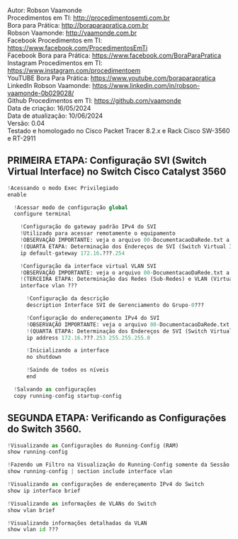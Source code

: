 Autor: Robson Vaamonde<br>
Procedimentos em TI: http://procedimentosemti.com.br<br>
Bora para Prática: http://boraparapratica.com.br<br>
Robson Vaamonde: http://vaamonde.com.br<br>
Facebook Procedimentos em TI: https://www.facebook.com/ProcedimentosEmTi<br>
Facebook Bora para Prática: https://www.facebook.com/BoraParaPratica<br>
Instagram Procedimentos em TI: https://www.instagram.com/procedimentoem<br>
YouTUBE Bora Para Prática: https://www.youtube.com/boraparapratica<br>
LinkedIn Robson Vaamonde: https://www.linkedin.com/in/robson-vaamonde-0b029028/<br>
Github Procedimentos em TI: https://github.com/vaamonde<br>
Data de criação: 16/05/2024<br>
Data de atualização: 10/06/2024<br>
Versão: 0.04<br>
Testado e homologado no Cisco Packet Tracer 8.2.x e Rack Cisco SW-3560 e RT-2911

## PRIMEIRA ETAPA: Configuração SVI (Switch Virtual Interface) no Switch Cisco Catalyst 3560 

```python
!Acessando o modo Exec Privilegiado
enable

  !Acessar modo de configuração global
  configure terminal

    !Configuração do gateway padrão IPv4 do SVI
    !Utilizado para acessar remotamente o equipamento
    !OBSERVAÇÃO IMPORTANTE: veja o arquivo 00-DocumentacaoDaRede.txt a partir da linha: 129 
    !(QUARTA ETAPA: Determinação dos Endereços de SVI (Switch Virtual Interface) e Gateway de cada Grupo)
    ip default-gateway 172.16.???.254

    !Configuração da interface virtual VLAN SVI
    !OBSERVAÇÃO IMPORTANTE: veja o arquivo 00-DocumentacaoDaRede.txt a partir da linha: 77
    !(TERCEIRA ETAPA: Determinação das Redes (Sub-Redes) e VLAN (Virtual-LAN) de Cada Grupo)
    interface vlan ???

      !Configuração da descrição
      description Interface SVI de Gerenciamento do Grupo-0???

      !Configuração do endereçamento IPv4 do SVI
      !OBSERVAÇÃO IMPORTANTE: veja o arquivo 00-DocumentacaoDaRede.txt a partir da linha: 129
      !(QUARTA ETAPA: Determinação dos Endereços de SVI (Switch Virtual Interface) e Gateway de cada Grupo)
      ip address 172.16.???.253 255.255.255.0

      !Inicializando a interface
      no shutdown

      !Saindo de todos os níveis
      end

  !Salvando as configurações
  copy running-config startup-config
```

## SEGUNDA ETAPA: Verificando as Configurações do Switch 3560.

```python
!Visualizando as Configurações do Running-Config (RAM)
show running-config

!Fazendo um Filtro na Visualização do Running-Config somente da Sessão Interface VLAN
show running-config | section include interface vlan

!Visualizando as configurações de endereçamento IPv4 do Switch
show ip interface brief

!Visualizando as informações de VLANs do Switch
show vlan brief

!Visualizando informações detalhadas da VLAN
show vlan id ???
```